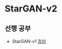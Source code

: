 # StarGAN-v2

## 선행 공부
- StarGAN-v1 [정리](https://github.com/dnwjddl/PaperReview_v1/blob/master/4nd_paper(StarGANv1).md)
